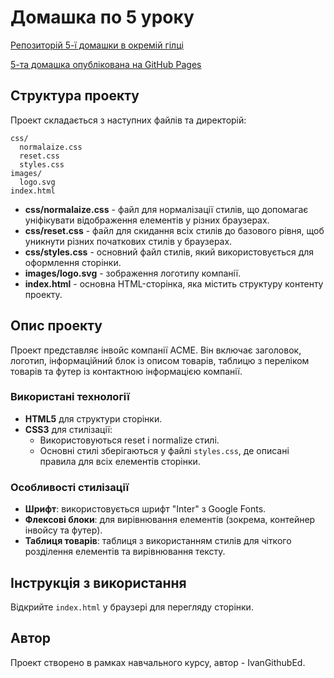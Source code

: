 # Домашка по 5 уроку
[Репозиторій 5-ї домашки в окремій гілці](https://github.com/ivangithubed/course-base-fr-10-2024/tree/lesson-05)

[5-та домашка опублікована на GitHub Pages](https://ivangithubed.github.io/course-base-fr-10-2024/)

## Структура проекту

Проект складається з наступних файлів та директорій:

```
css/
  normalaize.css
  reset.css
  styles.css
images/
  logo.svg
index.html
```

- **css/normalaize.css** - файл для нормалізації стилів, що допомагає уніфікувати відображення елементів у різних браузерах.
- **css/reset.css** - файл для скидання всіх стилів до базового рівня, щоб уникнути різних початкових стилів у браузерах.
- **css/styles.css** - основний файл стилів, який використовується для оформлення сторінки.
- **images/logo.svg** - зображення логотипу компанії.
- **index.html** - основна HTML-сторінка, яка містить структуру контенту проекту.

## Опис проекту

Проект представляє інвойс компанії ACME. Він включає заголовок, логотип, інформаційний блок із описом товарів, таблицю з переліком товарів та футер із контактною інформацією компанії.

### Використані технології

- **HTML5** для структури сторінки.
- **CSS3** для стилізації:
  - Використовуються reset і normalize стилі.
  - Основні стилі зберігаються у файлі `styles.css`, де описані правила для всіх елементів сторінки.

### Особливості стилізації

- **Шрифт**: використовується шрифт "Inter" з Google Fonts.
- **Флексові блоки**: для вирівнювання елементів (зокрема, контейнер інвойсу та футер).
- **Таблиця товарів**: таблиця з використанням стилів для чіткого розділення елементів та вирівнювання тексту.

## Інструкція з використання

Відкрийте `index.html` у браузері для перегляду сторінки.

## Автор
Проект створено в рамках навчального курсу, автор - IvanGithubEd.
